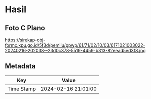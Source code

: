 # Hasil

## Foto C Plano

https://sirekap-obj-formc.kpu.go.id/5f3d/pemilu/ppwp/61/71/02/10/03/6171021003022-20240216-202038--23d0c378-5519-4459-b313-82eead5ed3f8.jpg


## Metadata

| Key        | Value               |
| ---------- | ------------------- |
| Time Stamp | 2024-02-16 21:01:00 |



